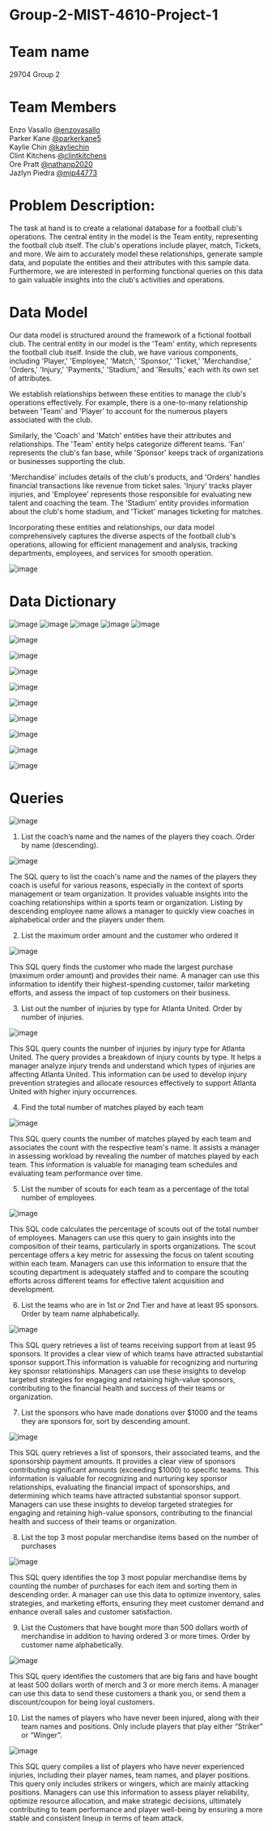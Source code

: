 # Group-2-MIST-4610-Project-1
# Team name 
29704 Group 2
# Team Members 
Enzo Vasallo [@enzovasallo](https://www.github.com/enzovasallo)  <br>
Parker Kane  [@parkerkane5](https://www.github.com/parkerkane5) <br>
Kaylie Chin [@kayliechin](https://www.github.com/kayliechin)  <br>
Clint Kitchens  [@clintkitchens](https://www.github.com/clintkitchens) <br> 
Ore Pratt [@nathanp2020](https://github.com/nathanp2020) <br> 
Jazlyn Piedra  [@mjp44773](https://github.com/mjp44773) <br> 
# Problem Description:
The task at hand is to create a relational database for a football club's operations. The central entity in the model is the Team entity, representing the football club itself. The club's operations include player, match, Tickets, and more. We aim to accurately model these relationships, generate sample data, and populate the entities and their attributes with this sample data. Furthermore, we are interested in performing functional queries on this data to gain valuable insights into the club's activities and operations.
# Data Model 
Our data model is structured around the framework of a fictional football club. The central entity in our model is the 'Team' entity, which represents the football club itself. Inside the club, we have various components, including 'Player,' 'Employee,' 'Match,' 'Sponsor,' 'Ticket,' 'Merchandise,' 'Orders,' 'Injury,' 'Payments,' 'Stadium,' and 'Results,' each with its own set of attributes.

We establish relationships between these entities to manage the club's operations effectively. For example, there is a one-to-many relationship between 'Team' and 'Player' to account for the numerous players associated with the club.

Similarly, the 'Coach' and 'Match' entities have their attributes and relationships. The 'Team' entity helps categorize different teams. 'Fan' represents the club's fan base, while 'Sponsor' keeps track of organizations or businesses supporting the club.

'Merchandise' includes details of the club's products, and 'Orders' handles financial transactions like revenue from ticket sales. 'Injury' tracks player injuries, and 'Employee' represents those responsible for evaluating new talent and coaching the team. The 'Stadium' entity provides information about the club's home stadium, and 'Ticket' manages ticketing for matches.

Incorporating these entities and relationships, our data model comprehensively captures the diverse aspects of the football club's operations, allowing for efficient management and analysis, tracking departments, employees, and services for smooth operation. <br>

![image](https://github.com/enzovasallo/Group-2-MIST-4610-Project-1/assets/148125982/36d4ff53-256c-4dbf-a719-597a284b6866)

# Data Dictionary 

![image](https://github.com/enzovasallo/Group-2-MIST-4610-Project-1/assets/148125982/a65a0997-0b9a-43b1-bb44-e6412fef25a0)
![image](https://github.com/enzovasallo/Group-2-MIST-4610-Project-1/assets/148125982/d7f88c72-5bdf-4722-9cbe-41ab11de778b)
![image](https://github.com/enzovasallo/Group-2-MIST-4610-Project-1/assets/148125982/7545ae7a-0383-4ce0-a0db-4ac11b1c1479)
![image](https://github.com/enzovasallo/Group-2-MIST-4610-Project-1/assets/148125982/a484f1a3-b18b-406c-8ba5-6732cfc676e8)
![image](https://github.com/enzovasallo/Group-2-MIST-4610-Project-1/assets/148125982/38547c30-aac2-4753-b429-41f51cf222d5)

![image](https://github.com/enzovasallo/Group-2-MIST-4610-Project-1/assets/148125982/fdc3bdc6-135f-427d-a2b0-cd8603335ad9)

![image](https://github.com/enzovasallo/Group-2-MIST-4610-Project-1/assets/148125982/08540986-7fc1-473a-b467-ece21e3211d4)

![image](https://github.com/enzovasallo/Group-2-MIST-4610-Project-1/assets/148125982/147c6981-435e-4c89-a204-86107e82553d)

![image](https://github.com/enzovasallo/Group-2-MIST-4610-Project-1/assets/148125982/4cf98aa6-e9a8-4831-8a05-a6e1ae44442c)

![image](https://github.com/enzovasallo/Group-2-MIST-4610-Project-1/assets/148125982/77e3d001-5aa8-4a5e-b45a-5a9a05cd63c3)

![image](https://github.com/enzovasallo/Group-2-MIST-4610-Project-1/assets/148125982/8a7afbcf-8f1e-4751-8e59-457fbc7129d4)

![image](https://github.com/enzovasallo/Group-2-MIST-4610-Project-1/assets/148125982/760c58c1-7615-4f5b-add8-b42024dcf91b)

![image](https://github.com/enzovasallo/Group-2-MIST-4610-Project-1/assets/148125982/7d54c920-1a5c-4dcd-8c85-90d0e6814bae)

![image](https://github.com/enzovasallo/Group-2-MIST-4610-Project-1/assets/148125982/e7a03d52-73d4-4403-b949-b7b14acc46d2)

# Queries 

![image](https://github.com/enzovasallo/Group-2-MIST-4610-Project-1/assets/148125982/e8624379-cadd-47f6-acf5-df3c53992e51)

1. List the coach’s name and the names of the players they coach. Order by name (descending).

![image](https://github.com/enzovasallo/Group-2-MIST-4610-Project-1/assets/148125982/edb78d24-e761-4590-bdaf-ae97dd7ef563)

The SQL query to list the coach's name and the names of the players they coach is useful for various reasons, especially in the context of sports management or team organization. It provides valuable insights into the coaching relationships within a sports team or organization. Listing by descending employee name allows a manager to quickly view coaches in alphabetical order and the players under them.

2. List the maximum order amount and the customer who ordered it

![image](https://github.com/enzovasallo/Group-2-MIST-4610-Project-1/assets/148125982/cf5325d5-0bb7-40e4-b5c3-21efca1e8ee0)

This SQL query finds the customer who made the largest purchase (maximum order amount) and provides their name. A manager can use this information to identify their highest-spending customer, tailor marketing efforts, and assess the impact of top customers on their business.

3. List out the number of injuries by type for Atlanta United. Order by number of injuries.

![image](https://github.com/enzovasallo/Group-2-MIST-4610-Project-1/assets/148125982/81494a9d-e070-49c2-9aa7-c58576b75f1d)

This SQL query counts the number of injuries by injury type for Atlanta United. The query provides a breakdown of injury counts by type. It helps a manager analyze injury trends and understand which types of injuries are affecting Atlanta United. This information can be used to develop injury prevention strategies and allocate resources effectively to support Atlanta United with higher injury occurrences.

4. Find the total number of matches played by each team

![image](https://github.com/enzovasallo/Group-2-MIST-4610-Project-1/assets/148125982/cc3c217b-0952-4050-8d74-3a721c647be3)

This SQL query counts the number of matches played by each team and associates the count with the respective team's name. It assists a manager in assessing workload by revealing the number of matches played by each team. This information is valuable for managing team schedules and evaluating team performance over time.

5. List the number of scouts for each team as a percentage of the total number of employees.

![image](https://github.com/enzovasallo/Group-2-MIST-4610-Project-1/assets/148125982/2639015e-3c4b-4b3f-9877-d420651e906e)

This SQL code calculates the percentage of scouts out of the total number of employees. Managers can use this query to gain insights into the composition of their teams, particularly in sports organizations. The scout percentage offers a key metric for assessing the focus on talent scouting within each team. Managers can use this information to ensure that the scouting department is adequately staffed and to compare the scouting efforts across different teams for effective talent acquisition and development.

6. List the teams who are in 1st or 2nd Tier and have at least 95 sponsors. Order by team name alphabetically.

![image](https://github.com/enzovasallo/Group-2-MIST-4610-Project-1/assets/148125982/20da7181-f7e5-454b-9b11-3c9989d8bab9)

This SQL query retrieves a list of teams receiving support from at least 95 sponsors. It provides a clear view of which teams have attracted substantial sponsor support.This information is valuable for recognizing and nurturing key sponsor relationships. Managers can use these insights to develop targeted strategies for engaging and retaining high-value sponsors, contributing to the financial health and success of their teams or organization.

7. List the sponsors who have made donations over $1000 and the teams they are sponsors for, sort by descending amount.

![image](https://github.com/enzovasallo/Group-2-MIST-4610-Project-1/assets/148125982/3ec4d6e0-ef06-497b-9dd1-44ec4b6a0647)

This SQL query retrieves a list of sponsors, their associated teams, and the sponsorship payment amounts. It provides a clear view of sponsors contributing significant amounts (exceeding $1000) to specific teams. This information is valuable for recognizing and nurturing key sponsor relationships, evaluating the financial impact of sponsorships, and determining which teams have attracted substantial sponsor support. Managers can use these insights to develop targeted strategies for engaging and retaining high-value sponsors, contributing to the financial health and success of their teams or organization.


8. List the top 3 most popular merchandise items based on the number of purchases

![image](https://github.com/enzovasallo/Group-2-MIST-4610-Project-1/assets/148125982/4d85711f-16e1-4e18-a455-c7e44edbd788)

This SQL query identifies the top 3 most popular merchandise items by counting the number of purchases for each item and sorting them in descending order. A manager can use this data to optimize inventory, sales strategies, and marketing efforts, ensuring they meet customer demand and enhance overall sales and customer satisfaction.

9. List the Customers that have bought more than 500 dollars worth of merchandise  in addition to having ordered 3 or more times. Order by customer name alphabetically.

![image](https://github.com/enzovasallo/Group-2-MIST-4610-Project-1/assets/148125982/bf220e7d-3170-4d9d-bec8-fc40343521e4)

This SQL query identifies the customers that are big fans and have bought at least 500 dollars worth of merch and 3 or more merch items. A manager can use this data to send these customers a thank you, or send them a discount/coupon for being loyal customers.


10. List the names of players who have never been injured, along with their team names and positions. Only include players that play either “Striker” or “Winger”.

![image](https://github.com/enzovasallo/Group-2-MIST-4610-Project-1/assets/148125982/9fc4737b-8e0c-46d4-aed6-9fca630f1074)

This SQL query compiles a list of players who have never experienced injuries, including their player names, team names, and player positions. This query only includes strikers or wingers, which are mainly attacking positions. Managers can use this information to assess player reliability, optimize resource allocation, and make strategic decisions, ultimately contributing to team performance and player well-being by ensuring a more stable and consistent lineup in terms of team attack.






















